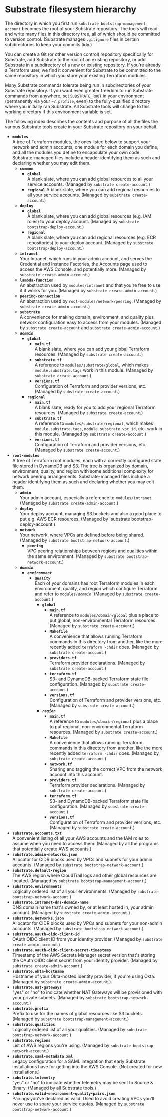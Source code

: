 # Substrate filesystem hierarchy

The directory in which you first run `substrate bootstrap-management-account` becomes the root of your Substrate repository. The tools will read and write many files in this directory tree, all of which should be committed to version control. (Substrate manages `.gitignore` files in certain subdirectories to keep your commits tidy.)

You can create a Git (or other version control) repository specifically for Substrate, add Substrate to the root of an existing repository, or add Substrate in a subdirectory of a new or existing repository. If you're already a Terraform user, we find it convenient for Substrate to be committed to the same repository in which you store your existing Terraform modules.

Many Substrate commands tolerate being run in subdirectories of your Substrate repository. If you want even greater freedom to run Substrate commands from anywhere, set `SUBSTRATE_ROOT` in your environment (permanently via your `~/.profile`, even) to the fully-qualified directory where you initially ran Substrate. All Substrate tools will change to this working directory if this environment variable is set.

The following index describes the contents and purpose of all the files the various Substrate tools create in your Substrate repository on your behalf.

- **`modules`**  
  A tree of Terraform modules, the ones listed below to support your network and admin accounts, one module for each domain you define, and all the modules you define to encapsulate your own code. Substrate-managed files include a header identifying them as such and declaring whether you may edit them.
    - **`common`**
        - **`global`**  
          A blank slate, where you can add global resources to all your service accounts. (Managed by `substrate create-account`.)
        - **`regional`** 
          A blank slate, where you can add regional resources to all your service accounts. (Managed by `substrate create-account`.)
    - **`deploy`**
        - **`global`**  
          A blank slate, where you can add global resources (e.g. IAM roles) to your deploy account. (Managed by `substrate bootstrap-deploy-account`.)
        - **`regional`**  
          A blank slate, where you can add regional resources (e.g. ECR repositories) to your deploy account. (Managed by `substrate bootstrap-deploy-account`.)
    - **`intranet`**  
      Your Intranet, which runs in your admin account, and serves the Credential and Instance Factories, the Accounts page used to access the AWS Console, and potentially more. (Managed by `substrate create-admin-account`.)
    - **`lambda-function`**  
      An abstraction used by `modules/intranet` and that you're free to use if it works for you. (Managed by `substrate create-admin-account`.)
    - **`peering-connection`**  
      An abstraction used by `root-modules/network/peering`. (Managed by `substrate create-admin-account`.)
    - **`substrate`**  
      A convenience for making domain, environment, and quality plus network configuration easy to access from your modules. (Managed by `substrate create-account` and `substrate create-admin-account`.)
    - **<code><em>domain</em></code>**
        - **`global`**
            - **`main.tf`**  
              A blank slate, where you can add your global Terraform resources. (Managed by `substrate create-account`.)
            - **`substrate.tf`**  
              A reference to `modules/substrate/global`, which makes `module.substrate.tags` work in this module. (Managed by `substrate create-account`.)
            - **`versions.tf`**  
              Configuration of Terraform and provider versions, etc. (Managed by `substrate create-account`.)
        - **`regional`**
            - **`main.tf`**  
              A blank slate, ready for you to add your regional Terraform resources. (Managed by `substrate create-account`.)
            - **`substrate.tf`**  
              A reference to `modules/substrate/regional`, which makes `module.substrate.tags`, `module.substrate.vpc_id`, etc. work in this module. (Managed by `substrate create-account`.)
            - **`versions.tf`**  
              Configuration of Terraform and provider versions, etc. (Managed by `substrate create-account`.)
- **`root-modules`**  
  A tree of Terraform root modules, each with a correctly configured state file stored in DynamoDB and S3. The tree is organized by domain, environment, quality, and region with some additional complexity for network peering arrangements. Substrate-managed files include a header identifying them as such and declaring whether you may edit them.
    - **`admin`**  
      Your admin account, especially a reference to `modules/intranet`. (Managed by `substrate create-admin-account`.)
    - **`deploy`**  
      Your deploy account, managing S3 buckets and also a good place to put e.g. AWS ECR resources. (Managed by `substrate bootstrap-deploy-account.)
    - **`network`**  
      Your network, where VPCs are defined before being shared. (Managed by `substrate bootstrap-network-account`.)
        - **`peering`**  
          VPC peering relationships between regions and qualities within the same environment. (Managed by `substrate bootstrap-network-account`.)
    - **<code><em>domain</em></code>**
        - **<code><em>environment</em></code>**
            - **<code><em>quality</em></code>**  
              Each of your domains has root Terraform modules in each environment, quality, and region which configure Terraform and refer to <code>modules/<em>domain</em></code>. (Managed by `substrate create-account`.)
                - **`global`**
                    - **`main.tf`**  
                      A reference to <code>modules/<em>domain</em>/global</code> plus a place to put global, non-environmental Terraform resources. (Managed by `substrate create-account`.)
                    - **`Makefile`**  
                      A convenience that allows running Terraform commands in this directory from another, like the more recently added `terraform -chdir` does. (Managed by `substrate create-account`.)
                    - **`providers.tf`**  
                      Terraform provider declarations. (Managed by `substrate create-account`.)
                    - **`terraform.tf`**  
                      S3- and DynamoDB-backed Terraform state file configuration. (Managed by `substrate create-account`.)
                    - **`versions.tf`**  
                      Configuration of Terraform and provider versions, etc. (Managed by `substrate create-account`.)
                - **<code><em>region</em></code>**
                    - **`main.tf`**  
                      A reference to <code>modules/<em>domain</em>/regional</code> plus a place to put regional, non-environmental Terraform resources. (Managed by `substrate create-account`.)
                    - **`Makefile`**  
                      A convenience that allows running Terraform commands in this directory from another, like the more recently added `terraform -chdir` does. (Managed by `substrate create-account`.)
                    - **`network.tf`**  
                      Sharing and tagging the correct VPC from the network account into this account.
                    - **`providers.tf`**  
                      Terraform provider declarations. (Managed by `substrate create-account`.)
                    - **`terraform.tf`**  
                      S3- and DynamoDB-backed Terraform state file configuration. (Managed by `substrate create-account`.)
                    - **`versions.tf`**  
                      Configuration of Terraform and provider versions, etc. (Managed by `substrate create-account`.)
- **`substrate.accounts.txt`**  
  A convenient listing of all your AWS accounts and the IAM roles to assume when you need to access them. (Managed by all the programs that potentially create AWS accounts.)
- **`substrate.admin-networks.json`**  
  Allocator for CIDR blocks used by VPCs and subnets for your admin accounts. (Managed by `substrate bootstrap-network-account`.)
- **`substrate.default-region`**  
  The AWS region where CloudTrail logs and other global resources are located. (Managed by `substrate bootstrap-management-account`.)
- **`substrate.environments`**  
  Logically ordered list of all your environments. (Managed by `substrate bootstrap-network-account`.)
- **`substrate.intranet-dns-domain-name`**  
  DNS domain name that's owned by, or at least hosted in, your admin account. (Managed by `substrate create-admin-account`.)
- **`substrate.networks.json`**  
  Allocator for CIDR blocks used by VPCs and subnets for your non-admin accounts. (Managed by `substrate bootstrap-network-account`.)
- **`substrate.oauth-oidc-client-id`**  
  OAuth OIDC client ID from your identity provider. (Managed by `substrate create-admin-account`.)
- **`substrate.oauth-oidc-client-secret-timestamp`**  
  Timestamp of the AWS Secrets Manager secret version that's storing the OAuth OIDC client secret from your identity provider. (Managed by `substrate create-admin-account`.)
- **`substrate.okta-hostname`**  
  Hostname of your Okta-hosted identity provider, if you're using Okta. (Managed by `substrate create-admin-account`.)
- **`substrate.nat-gateways`**  
  "yes" or "no" to indicate whether NAT Gateways will be provisioned with your private subnets. (Managed by `substrate bootstrap-network-account`.)
- **`substrate.prefix`**  
  Prefix to use for the names of global resources like S3 buckets. (Managed by `substrate bootstrap-management-account`.)
- **`substrate.qualities`**  
  Logically ordered list of all your qualities. (Managed by `substrate bootstrap-network-account`.)
- **`substrate.regions`**  
  List of AWS regions you're using. (Managed by `substrate bootstrap-network-account`.)
- **`substrate.saml-metadata.xml`**  
  Legacy configuration for a SAML integration that early Substrate installations have for getting into the AWS Console. (Not created for new installations.)
- **`substrate.telemetry`**  
  "yes" or "no" to indicate whether telemetry may be sent to Source &amp; Binary. (Managed by all Substrate tools.)
- **`substrate.valid-environment-quality-pairs.json`**  
  Pairings you've declared as valid. Used to avoid creating VPCs you'll never use to spare your service quotas. (Managed by `substrate bootstrap-network-account`.)
